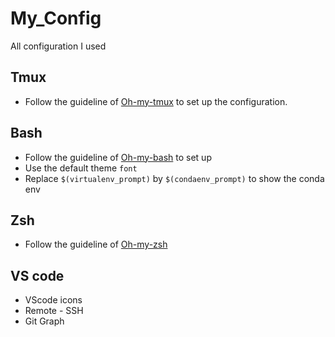# My_Config
All configuration I used

## Tmux

* Follow the guideline of [Oh-my-tmux](https://github.com/gpakosz/.tmux) to set up the configuration.

## Bash

* Follow the guideline of [Oh-my-bash](https://github.com/ohmybash/oh-my-bash) to set up
* Use the default theme `font`
* Replace `$(virtualenv_prompt)`  by `$(condaenv_prompt)` to show the conda env


## Zsh

* Follow the guideline of [Oh-my-zsh](https://github.com/ohmyzsh/ohmyzsh)


## VS code

* VScode icons
* Remote - SSH
* Git Graph
